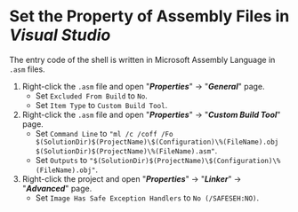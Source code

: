 # Set the Property of Assembly Files in *Visual Studio*

The entry code of the shell is written in Microsoft Assembly Language in `.asm` files.

1. Right-click the `.asm` file and open "***Properties***" -> "***General***" page.
   - Set `Excluded From Build` to `No`.
   - Set `Item Type` to `Custom Build Tool`.
2. Right-click the `.asm` file and open "***Properties***" -> "***Custom Build Tool***" page.
   - Set `Command Line` to `"ml /c /coff /Fo $(SolutionDir)$(ProjectName)\$(Configuration)\%(FileName).obj $(SolutionDir)$(ProjectName)\%(FileName).asm"`.
   - Set `Outputs` to `"$(SolutionDir)$(ProjectName)\$(Configuration)\%(FileName).obj"`.
3. Right-click the project and open "***Properties***" -> "***Linker***" -> "***Advanced***" page.
   - Set `Image Has Safe Exception Handlers` to `No (/SAFESEH:NO)`.
